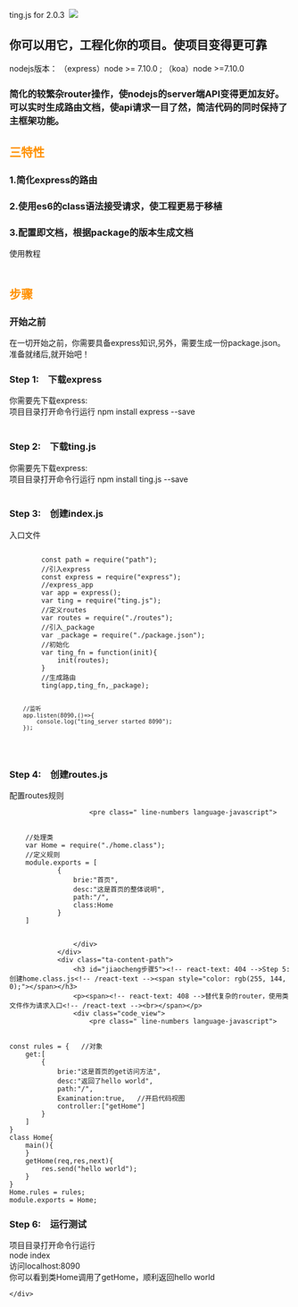 ting.js for 2.0.3
<a href="https://travis-ci.org/294678380/Ting.js"><img src="https://api.travis-ci.org/294678380/Ting.js.svg?branch=master" alt="" data-canonical-src="https://api.travis-ci.org/294678380/Ting.js.svg?branch=master" style="max-width:100%;"></a>
<a><img src='https://bettercodehub.com/edge/badge/294678380/Ting.js?branch=master' /></a>

<h2>你可以用它，工程化你的项目。使项目变得更可靠</h2>
<p>
	nodejs版本： （express）node >= 7.10.0  ; （koa）node >=7.10.0
</p>
<div class="ta-right">
	<div>
		<div id="jianshu" class="ta-title">
		<div class="ta-content">
			<h3>
				简化的较繁杂router操作，使nodejs的server端API变得更加友好。可以实时生成路由文档，使api请求一目了然，简洁代码的同时保持了主框架功能。
			</h3>
			<div>
				<h2 id="jianshu三大特性" style="color: rgb(255, 144, 0);">三特性</h2>
				<div class="ta-content-path">
					<h3 id="jianshu三大特性0">1.简化express的路由
						<span style="color: rgb(255, 144, 0);"></span>
					</h3>
				</div>
				<div class="ta-content-path">
					<h3 id="jianshu三大特性1">
						2.使用es6的class语法接受请求，使工程更易于移植
					</h3>
				</div>
				<div class="ta-content-path">
					<h3 id="jianshu三大特性2">
						3.配置即文档，根据package的版本生成文档
						<span style="color: rgb(255, 144, 0);"></span>
					</h3>
				</div>
			</div>
		</div>
	</div>
	<div>
		<div id="jiaocheng" class="ta-title">
			<!-- react-text: 330 -->使用教程
			<!-- /react-text --><span style="color: rgb(255, 144, 0);"></span></div>
		<div class="ta-content">
			<div>
				<!-- react-text: 334 -->
				<!-- /react-text --><br></div>
			<div>
				<h2 id="jiaocheng步骤" style="color: rgb(255, 144, 0);">步骤</h2>
				<div class="ta-content-path">
					<h3 id="jiaocheng步骤0">
					开始之前
					<span style="color: rgb(255, 144, 0);"></span></h3>
					<p>
					<span>在一切开始之前，你需要具备express知识,另外，需要生成一份package.json。<br></span><span>准备就绪后,就开始吧！<br></span>
					</p>
					<div></div>
				</div>
				<div class="ta-content-path">
					<h3 id="jiaocheng步骤1"><!-- react-text: 352 -->
Step 1:　下载express<!-- /react-text -->
<span style="color: rgb(255, 144, 0);"></span></h3>
					<p><span>
<!-- react-text: 356 -->你需要先下载express:<!-- /react-text --><br></span><span><!-- react-text: 359 -->项目目录打开命令行运行 npm install express --save<!-- /react-text --><br></span>
						<span><!-- react-text: 362 --><!-- /react-text --><br></span></p>
					<div></div>
				</div>
				<div class="ta-content-path">
					<h3 id="jiaocheng步骤2"><!-- react-text: 367 -->Step 2:　下载ting.js<!-- /react-text -->
<span style="color: rgb(255, 144, 0);"></span></h3>
					<p><span><!-- react-text: 371 -->你需要先下载express:<!-- /react-text --><br></span><span><!-- react-text: 374 -->项目目录打开命令行运行 npm install ting.js --save<!-- /react-text --><br></span><span><!-- react-text: 377 --><!-- /react-text --><br></span></p>
					<div></div>
				</div>
				<div class="ta-content-path">
					<h3 id="jiaocheng步骤3"><!-- react-text: 382 -->
Step 3:　创建index.js<!-- /react-text -->
<span style="color: rgb(255, 144, 0);"></span></h3>
					<p>
						<span><!-- react-text: 386 -->入口文件<!-- /react-text --><br></span></p>
					<div class="code_view">
						<pre class=" line-numbers language-javascript">
<code id="codeview_3" class=" language-javascript">
		const path = require("path");
		//引入express
		const express = require("express");
		//express_app
		var app = express();
		var ting = require("ting.js");
		//定义routes
		var routes = require("./routes");
		//引入_package
		var _package = require("./package.json");
		//初始化
		var ting_fn = function(init){
			init(routes);
		}
		//生成路由
		ting(app,ting_fn,_package);

		//监听
		app.listen(8090,()=>{
			console.log("ting_server started 8090");
		});
</code>
</pre>
					</div>
				</div>
				<div class="ta-content-path">
					<h3 id="jiaocheng步骤4"><!-- react-text: 393 -->Step 4:　创建routes.js<!-- /react-text --><span style="color: rgb(255, 144, 0);"></span></h3>
					<p><span><!-- react-text: 397 -->配置routes规则<!-- /react-text --><br></span></p>
					<div class="code_view">

						<pre class=" line-numbers language-javascript">
<code id="codeview_4" class=" language-javascript">
	//处理类
	var Home = require("./home.class");
	//定义规则
	module.exports = [
			{
				brie:"首页",
				desc:"这是首页的整体说明",
				path:"/",
				class:Home
			}
	]

</code>
</pre>

					</div>
				</div>
				<div class="ta-content-path">
					<h3 id="jiaocheng步骤5"><!-- react-text: 404 -->Step 5:　创建home.class.js<!-- /react-text --><span style="color: rgb(255, 144, 0);"></span></h3>
					<p><span><!-- react-text: 408 -->替代复杂的router，使用类文件作为请求入口<!-- /react-text --><br></span></p>
					<div class="code_view">
						<pre class=" line-numbers language-javascript">
<code id="codeview_5" class=" language-javascript">
const rules = {   //对象
	get:[	
		{
			brie:"这是首页的get访问方法",
			desc:"返回了hello world",
			path:"/",
			Examination:true,	//开启代码视图
			controller:["getHome"]
		}
	]
}
class Home{
	main(){
	}
	getHome(req,res,next){
		res.send("hello world");
	}
}
Home.rules = rules;
module.exports = Home;
</code>
</pre>
					</div>
				</div>
				<div class="ta-content-path">
					<h3 id="jiaocheng步骤6"><!-- react-text: 415 -->Step 6:　运行测试<!-- /react-text --><span style="color: rgb(255, 144, 0);"></span></h3>
					<p><span><!-- react-text: 419 -->项目目录打开命令行运行<!-- /react-text --><br></span><span><!-- react-text: 422 -->node index<!-- /react-text --><br></span><span><!-- react-text: 425 -->访问localhost:8090<!-- /react-text --><br></span><span><!-- react-text: 428 -->你可以看到类Home调用了getHome，顺利返回hello world<!-- /react-text --><br></span></p>
					<div></div>
				</div>
			</div>
		</div>
	</div>
	<div>

	</div>